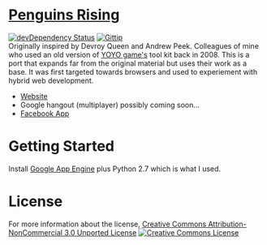 [Penguins Rising](http://www.penguinsontherise.appspot.com/)
==============
[![devDependency Status](https://david-dm.org/fassetar/penguins-rising/dev-status.svg)](https://david-dm.org/fassetar/penguins-rising#info=devDependencies)  <a href="https://www.gittip.com/fassetar/"><img src="http://img.shields.io/gittip/fassetar.png" alt="Gittip"></a>
<br/>
Originally inspired by Devroy Queen and Andrew Peek. Colleagues of mine who used an old version of [YOYO game's](http://www.yoyogames.com/studio) tool kit back in 2008. This is a port that expands far from the original material but uses their work as a base. It was first targeted towards browsers and used to experiement with hybrid web development.

- [Website](http://www.penguinsontherise.appspot.com/)
- Google hangout (multiplayer) possibly coming soon...
- [Facebook App](https://apps.facebook.com/penguinsrising/?fb_source=fbpage)


Getting Started
=============
Install [Google App Engine](https://cloud.google.com/appengine/downloads#Google_App_Engine_SDK_for_Python) plus Python 2.7 which is what I used.

License
=============
For more information about the license, <a rel="license" href="http://creativecommons.org/licenses/by-nc/3.0/deed.en_US">Creative Commons Attribution-NonCommercial 3.0 Unported License</a>
<a rel="license" href="http://creativecommons.org/licenses/by-nc/3.0/deed.en_US"><img alt="Creative Commons License" style="border-width:0" src="http://i.creativecommons.org/l/by-nc/3.0/88x31.png" /></a>
